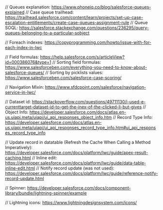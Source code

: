 // Queues explanation: https://www.phoneiq.co/blog/salesforce-queues-explained
// Case queue trailhead: https://trailhead.salesforce.com/content/learn/projects/set-up-case-escalation-entitlements/create-case-queues-assignment-rule
// Queue SOQL: https://salesforce.stackexchange.com/questions/236295/query-queues-belonging-to-a-particular-sobject

// Foreach indexes: https://copyprogramming.com/howto/issue-with-for-each-index-in-lwc

// Field formulas: https://help.salesforce.com/s/articleView?id=000386076&type=1
// Sorting field formulas: https://www.salesforceben.com/everything-you-need-to-know-about-salesforce-queues/
// Sorting by picklists values: https://www.salesforceben.com/salesforce-case-scoring/

// Navigation Mixin: https://www.sfdcpoint.com/salesforce/navigation-service-in-lwc/

// Dataset id: https://stackoverflow.com/questions/49711130/i-used-e-currenttarget-dataset-id-to-get-the-inex-of-the-clicked-li-but-gives
// Object Info: https://developer.salesforce.com/docs/atlas.en-us.uiapi.meta/uiapi/ui_api_responses_object_info.htm
// Record Type Info: https://developer.salesforce.com/docs/atlas.en-us.uiapi.meta/uiapi/ui_api_responses_record_type_info.htm#ui_api_responses_record_type_info

// Update record in datatable (Refresh the Cache When Calling a Method Imperatively): https://developer.salesforce.com/docs/platform/lwc/guide/apex-result-caching.html
// Inline edit: https://developer.salesforce.com/docs/platform/lwc/guide/data-table-inline-edit.html
// Notify record update (was not used): https://developer.salesforce.com/docs/platform/lwc/guide/reference-notify-record-update.html

// Spinner: https://developer.salesforce.com/docs/component-library/bundle/lightning-spinner/example

// Lightning icons: https://www.lightningdesignsystem.com/icons/